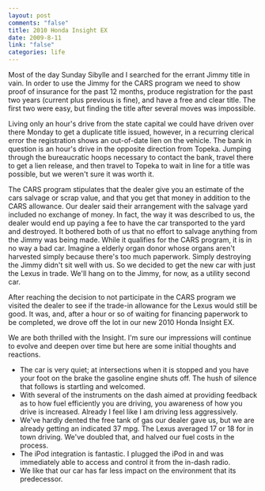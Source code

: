 ```yaml
--- 
layout: post
comments: "false"
title: 2010 Honda Insight EX
date: 2009-8-11
link: "false"
categories: life
---
```

Most of the day Sunday Sibylle and I searched for the errant Jimmy title in vain. In order to use the Jimmy for the CARS program we need to show proof of insurance for the past 12 months, produce registration for the past two years (current plus previous is fine), and have a free and clear title. The first two were easy, but finding the title after several moves was impossible.

Living only an hour's drive from the state capital we could have driven over there Monday to get a duplicate title issued, however, in a recurring clerical error the registration shows an out-of-date lien on the vehicle. The bank in question is an hour's drive in the opposite direction from Topeka. Jumping through the bureaucratic hoops necessary to contact the bank, travel there to get a lien release, and then travel to Topeka to wait in line for a title was possible, but we weren't sure it was worth it.

The CARS program stipulates that the dealer give you an estimate of the cars salvage or scrap value, and that you get that money in addition to the CARS allowance. Our dealer said their arrangement with the salvage yard included no exchange of money. In fact, the way it was described to us, the dealer would end up paying a fee to have the car transported to the yard and destroyed. It bothered both of us that no effort to salvage anything from the Jimmy was being made. While it qualifies for the CARS program, it is in no way a bad car. Imagine a elderly organ donor whose organs aren't harvested simply because there's too much paperwork. Simply destroying the Jimmy didn't sit well with us. So we decided to get the new car with just the Lexus in trade. We'll hang on to the Jimmy, for now, as a utility second car.

After reaching the decision to not participate in the CARS program we visited the dealer to see if the trade-in allowance for the Lexus would still be good. It was, and, after a hour or so of waiting for financing paperwork to be completed, we drove off the lot in our new 2010 Honda Insight EX.

We are both thrilled with the Insight. I'm sure our impressions will continue to evolve and deepen over time but here are some initial thoughts and reactions.
<ul>
	<li>The car is very quiet; at intersections when it is stopped and you have your foot on the brake the gasoline engine shuts off. The hush of silence that follows is startling and welcomed.</li>
	<li>With several of the instruments on the dash aimed at providing feedback as to how fuel efficiently you are driving, you awareness of how you drive is increased. Already I feel like I am driving less aggressively.</li>
	<li>We've hardly dented the free tank of gas our dealer gave us, but we are already getting an indicated 37 mpg. The Lexus averaged 17 or 18 for in town driving. We've doubled that, and halved our fuel costs in the process.</li>
	<li>The iPod integration is fantastic. I plugged the iPod in and was immediately able to access and control it from the in-dash radio.</li>
	<li>We like that our car has far less impact on the environment that its predecessor.</li>
</ul>
